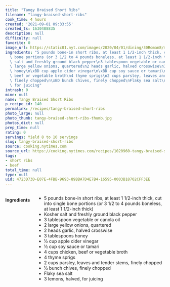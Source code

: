 ```yaml
---
title: "Tangy Braised Short Ribs"
filename: "tangy-braised-short-ribs"
cook_time: 4 hours
created: '2021-09-01 09:33:55'
created_ts: 1630488835
description: null
difficulty: null
favorite: 0
image_url: https://static01.nyt.com/images/2020/04/01/dining/30Roman8/merlin_170265405_0a959f02-2f74-41cc-aaa8-0308f3619ce9-articleLarge.jpg
ingredients: "5 pounds bone-in short ribs, at least 1 1/2-inch thick, cut into single\
  \ bone portions (or 3 1/2 to 4 pounds boneless, at least 1 1/2-inch thick)\nKosher\
  \ salt and freshly ground black pepper\n3 tablespoon vegetable or canola oil\n2\
  \ large yellow onions, quartered\n2 heads garlic, halved crosswise\n3 tablespoons\
  \ honey\n\xBD cup apple cider vinegar\n\xBD cup soy sauce or tamari\n4 cups chicken,\
  \ beef or vegetable broth\n4 thyme sprigs\n2 cups parsley, leaves and tender stems,\
  \ finely chopped\n\xBD bunch chives, finely chopped\nFlaky sea salt\n3 lemons, halved,\
  \ for juicing"
intrash: 0
mine: null
name: Tangy Braised Short Ribs
p_recipe_id: 140
permalink: /recipes/tangy-braised-short-ribs
photo_large: null
photo_thumb: tangy-braised-short-ribs-thumb.jpg
photos_dict: null
prep_time: null
rating: 0
servings: Yield 8 to 10 servings
slug: tangy-braised-short-ribs
source: cooking.nytimes.com
source_url: https://cooking.nytimes.com/recipes/1020960-tangy-braised-short-ribs?action=click&module=Global%20Search%20Recipe%20Card&pgType=search&rank=1
tags:
- short ribs
- beef
total_time: null
type: null
uid: 4723D73D-E07E-4FBB-9693-89BBA7D4E7B4-16595-0003B18702CFF3EE
---
```

<div class="large-8 medium-7 columns" id="writeup">	</div><!-- #writeup -->
</div><!-- #row-one -->
<div class="row" id="row-two">	<div class="medium-4 small-5 columns" id="ingredients"><h4>Ingredients</h4><div class="box box-ingredients content"><ul>
<li>5 pounds bone-in short ribs, at least 1 1/2-inch thick, cut into single bone portions (or 3 1/2 to 4 pounds boneless, at least 1 1/2-inch thick)</li>
<li>Kosher salt and freshly ground black pepper</li>
<li>3 tablespoon vegetable or canola oil</li>
<li>2 large yellow onions, quartered</li>
<li>2 heads garlic, halved crosswise</li>
<li>3 tablespoons honey</li>
<li>½ cup apple cider vinegar</li>
<li>½ cup soy sauce or tamari</li>
<li>4 cups chicken, beef or vegetable broth</li>
<li>4 thyme sprigs</li>
<li>2 cups parsley, leaves and tender stems, finely chopped</li>
<li>½ bunch chives, finely chopped</li>
<li>Flaky sea salt</li>
<li>3 lemons, halved, for juicing</li>
</ul>
</div>	</div>	<div class="medium-6 small-7 columns" id="directions">	</div>